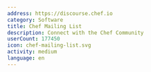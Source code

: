 ```yaml
---
address: https://discourse.chef.io
category: Software
title: Chef Mailing List
description: Connect with the Chef Community
userCount: 177450
icon: chef-mailing-list.svg
activity: medium
language: en
---
```

